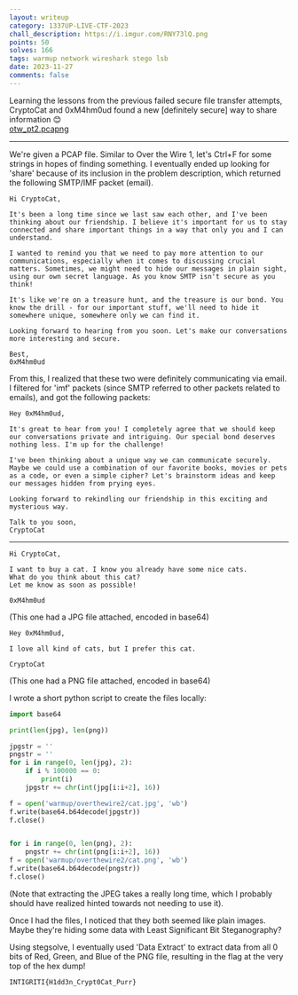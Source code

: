 ```yaml
---
layout: writeup
category: 1337UP-LIVE-CTF-2023
chall_description: https://i.imgur.com/RNY73lQ.png
points: 50
solves: 166
tags: warmup network wireshark stego lsb
date: 2023-11-27
comments: false
---
```


Learning the lessons from the previous failed secure file transfer attempts, CryptoCat and 0xM4hm0ud found a new [definitely secure] way to share information 😊  
[otw_pt2.pcapng](https://github.com/Nightxade/ctf-writeups/tree/master/assets/CTFs/1337UP-LIVE-CTF-2023/otw_pt2.pcapng)

---

We're given a PCAP file. Similar to Over the Wire 1, let's Ctrl+F for some strings in hopes of finding something. I eventually ended up looking for 'share' because of its inclusion in the problem description, which returned the following SMTP/IMF packet (email).  

    Hi CryptoCat,

    It's been a long time since we last saw each other, and I've been thinking about our friendship. I believe it's important for us to stay connected and share important things in a way that only you and I can understand.

    I wanted to remind you that we need to pay more attention to our communications, especially when it comes to discussing crucial matters. Sometimes, we might need to hide our messages in plain sight, using our own secret language. As you know SMTP isn't secure as you think!

    It's like we're on a treasure hunt, and the treasure is our bond. You know the drill - for our important stuff, we'll need to hide it somewhere unique, somewhere only we can find it.

    Looking forward to hearing from you soon. Let's make our conversations more interesting and secure.

    Best,
    0xM4hm0ud

From this, I realized that these two were definitely communicating via email. I filtered for 'imf' packets (since SMTP referred to other packets related to emails), and got the following packets:  

    Hey 0xM4hm0ud,

    It's great to hear from you! I completely agree that we should keep our conversations private and intriguing. Our special bond deserves nothing less. I'm up for the challenge!

    I've been thinking about a unique way we can communicate securely. 
    Maybe we could use a combination of our favorite books, movies or pets as a code, or even a simple cipher? Let's brainstorm ideas and keep our messages hidden from prying eyes.

    Looking forward to rekindling our friendship in this exciting and mysterious way.

    Talk to you soon,
    CryptoCat
---
    Hi CryptoCat,

    I want to buy a cat. I know you already have some nice cats.
    What do you think about this cat? 
    Let me know as soon as possible! 

    0xM4hm0ud

(This one had a JPG file attached, encoded in base64)



    Hey 0xM4hm0ud,

    I love all kind of cats, but I prefer this cat. 

    CryptoCat

(This one had a PNG file attached, encoded in base64)

I wrote a short python script to create the files locally:  

```py
import base64

print(len(jpg), len(png))

jpgstr = ''
pngstr = ''
for i in range(0, len(jpg), 2):
    if i % 100000 == 0:
        print(i)
    jpgstr += chr(int(jpg[i:i+2], 16))

f = open('warmup/overthewire2/cat.jpg', 'wb')
f.write(base64.b64decode(jpgstr))
f.close()


for i in range(0, len(png), 2):
    pngstr += chr(int(png[i:i+2], 16))
f = open('warmup/overthewire2/cat.png', 'wb')
f.write(base64.b64decode(pngstr))
f.close()
```

(Note that extracting the JPEG takes a really long time, which I probably should have realized hinted towards not needing to use it).  

Once I had the files, I noticed that they both seemed like plain images. Maybe they're hiding some data with Least Significant Bit Steganography?  

Using stegsolve, I eventually used 'Data Extract' to extract data from all 0 bits of Red, Green, and Blue of the PNG file, resulting in the flag at the very top of the hex dump!  

    INTIGRITI{H1dd3n_Crypt0Cat_Purr}